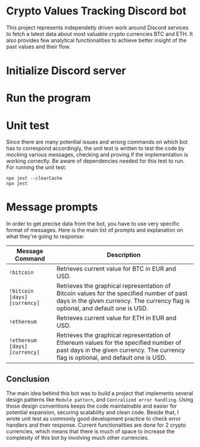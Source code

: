 # Crypto Values Tracking Discord bot

This project represents independetly driven work around Discord services to fetch a latest data about most valuable crypto currencies BTC and ETH. It also provides few analytical functionalities to achieve better insight of the past values and their flow.

# Initialize Discord server

# Run the program

# Unit test
Since there are many potential issues and wrong commands on which bot has to correspond accordingly, the unit test is written to test the code by mocking various messages, checking and proving if the implementation is working correctly. Be aware of dependencies needed for this test to run.
For running the unit test:
```
npx jest --clearCache
npx jest
```

# Message prompts
In order to get precise data from the bot, you have to use very specific format of messages. Here is the main list of prompts and explanation on what they're going to response:

| Message Command | Description |
|-----------------|-------------|
| `!bitcoin`      | Retrieves current value for BTC in EUR and USD.| 
| `!bitcoin [days] [currency]` | Retrieves the graphical representation of Bitcoin values for the specified number of past days in the given currency. The currency flag is optional, and default one is USD.|
| `!ethereum`     | Retrieves current value for ETH in EUR and USD.|
| `!ethereum [days] [currency]` | Retrieves the graphical representation of Ethereum values for the specified number of past days in the given currency. The currency flag is optional, and default one is USD.|

## Conclusion
The main idea behind this bot was to build a project that implements several design patterns like `Module pattern`, and `Centralized error handling`. Using those design conventions keeps the code maintainable and easier for potential expansion, securing scalability and clean code. Beside that, I wrote unit test as commonly good development practice to check error handlers and their response. Current functionalities are done for 2 crypto currencies, which means that there is much of space to increase the complexity of this bot by involving much other currencies.
